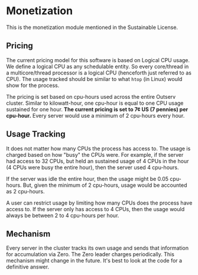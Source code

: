 # Monetization

This is the monetization module mentioned in the Sustainable License.

## Pricing

The current pricing model for this software is based on Logical CPU usage. We
define a logical CPU as any schedulable entity. So every core/thread in a
multicore/thread processor is a logical CPU (henceforth just referred to as
CPU). The usage tracked should be similar to what `htop` (in Linux) would show
for the process.

The pricing is set based on cpu-hours used across the entire Outserv cluster.
Similar to kilowatt-hour, one cpu-hour is equal to one CPU usage sustained for
one hour. **The current pricing is set to 7¢ US (7 pennies) per cpu-hour.**
Every server would use a minimum of 2 cpu-hours every hour.

## Usage Tracking

It does not matter how many CPUs the process has access to. The usage is charged
based on how "busy" the CPUs were. For example, if the server had access to 32
CPUs, but held an sustained usage of 4 CPUs in the hour (4 CPUs were busy the
entire hour), then the server used 4 cpu-hours.

If the server was idle the entire hour, then the usage might be 0.05 cpu-hours.
But, given the minimum of 2 cpu-hours, usage would be accounted as 2 cpu-hours.

A user can restrict usage by limiting how many CPUs does the process have
access to. If the server only has access to 4 CPUs, then the usage would always
be between 2 to 4 cpu-hours per hour.

## Mechanism

Every server in the cluster tracks its own usage and sends that information for
accumulation via Zero. The Zero leader charges periodically. This mechanism
might change in the future. It's best to look at the code for a definitive
answer.
